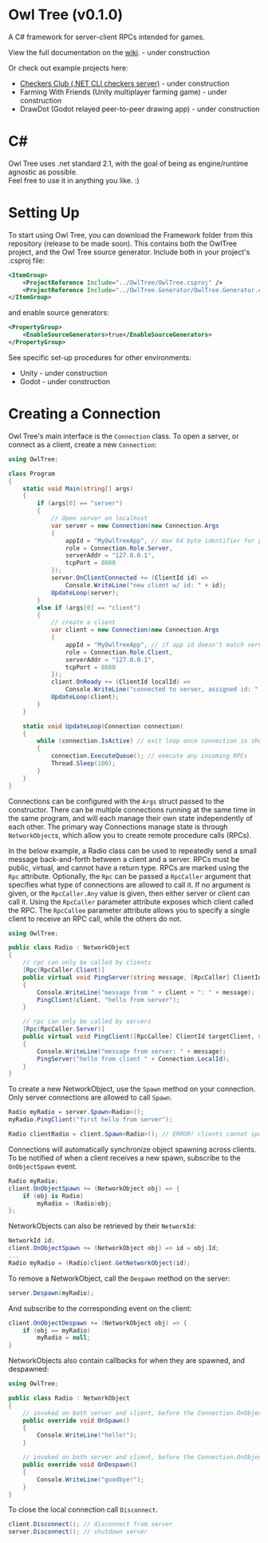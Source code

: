 # Owl Tree (v0.1.0)
A C# framework for server-client RPCs intended for games.

View the full documentation on the [wiki](https://github.com/CaptainToTo/owl-tree/wiki). - under construction

Or check out example projects here:
- [Checkers Club (.NET CLI checkers server)](https://github.com/CaptainToTo/checkers-club) - under construction
- Farming With Friends (Unity multiplayer farming game) - under construction
- DrawDot (Godot relayed peer-to-peer drawing app) - under construction

# C# 

Owl Tree uses .net standard 2.1, with the goal of being as engine/runtime agnostic as possible.\
Feel free to use it in anything you like. :)

# Setting Up

To start using Owl Tree, you can download the Framework folder from this repository (release to be made soon). This contains both the OwlTree project, and the Owl Tree source generator. Include both in your project's .csproj file:

```xml
<ItemGroup>
    <ProjectReference Include="../OwlTree/OwlTree.csproj" />
    <ProjectReference Include="../OwlTree.Generator/OwlTree.Generator.csproj" OutputItemType="analyzer" ReferenceOutputAssembly="false" />
</ItemGroup>
```

and enable source generators:

```xml
<PropertyGroup>
    <EnableSourceGenerators>true</EnableSourceGenerators>
</PropertyGroup>
```

See specific set-up procedures for other environments:
- Unity - under construction
- Godot - under construction

# Creating a Connection

Owl Tree's main interface is the `Connection` class. To open a server, or connect as a client, create a new `Connection`:

```cs
using OwlTree;

class Program
{
    static void Main(string[] args)
    {
        if (args[0] == "server")
        {
            // Open server on localhost
            var server = new Connection(new Connection.Args
            {
                appId = "MyOwlTreeApp", // max 64 byte identifier for your app
                role = Connection.Role.Server,
                serverAddr = "127.0.0.1",
                tcpPort = 8080
            });
            server.OnClientConnected += (ClientId id) => 
                Console.WriteLine("new client w/ id: " + id);
            UpdateLoop(server);
        }
        else if (args[0] == "client")
        {
            // create a client
            var client = new Connection(new Connection.Args
            {
                appId = "MyOwlTreeApp", // if app id doesn't match server's id, connection will be rejected
                role = Connection.Role.Client,
                serverAddr = "127.0.0.1",
                tcpPort = 8080
            });
            client.OnReady += (ClientId localId) => 
                Console.WriteLine("connected to server, assigned id: " + localId);
            UpdateLoop(client);
        }
    }

    static void UpdateLoop(Connection connection)
    {
        while (connection.IsActive) // exit loop once connection is shut down
        {
            connection.ExecuteQueue(); // execute any incoming RPCs
            Thread.Sleep(100);
        }
    }
}
```

Connections can be configured with the `Args` struct passed to the constructor. There can be multiple connections running at the same time in the same program, and will each manage their own state independently of each other. The primary way Connections manage state is through `NetworkObject`s, which allow you to create remote procedure calls (RPCs).

In the below example, a Radio class can be used to repeatedly send a small message back-and-forth between a client and a server. RPCs must be public, virtual, and cannot have a return type. RPCs are marked using the `Rpc` attribute. Optionally, the `Rpc` can be passed a `RpcCaller` argument that specifies what type of connections are allowed to call it. If no argument is given, or the `RpcCaller.Any` value is given, then either server or client can call it. Using the `RpcCaller` parameter attribute exposes which client called the RPC. The `RpcCallee` parameter attribute allows you to specify a single client to receive an RPC call, while the others do not.

```cs
using OwlTree;

public class Radio : NetworkObject
{
    // rpc can only be called by clients
    [Rpc(RpcCaller.Client)]
    public virtual void PingServer(string message, [RpcCaller] ClientId client = default)
    {
        Console.WriteLine("message from " + client + ": " + message);
        PingClient(client, "hello from server");
    }

    // rpc can only be called by servers
    [Rpc(RpcCaller.Server)]
    public virtual void PingClient([RpcCallee] ClientId targetClient, string message)
    {
        Console.WriteLine("message from server: " + message);
        PingServer("hello from client " + Connection.LocalId);
    }
}
```

To create a new NetworkObject, use the `Spawn` method on your connection. Only server connections are allowed to call `Spawn`.

```cs
Radio myRadio = server.Spawn<Radio>();
myRadio.PingClient("first hello from server");

Radio clientRadio = client.Spawn<Radio>(); // ERROR! clients cannot spawn
```

Connections will automatically synchronize object spawning across clients. To be notified of when a client receives a new spawn, subscribe to the `OnObjectSpawn` event.

```cs
Radio myRadio;
client.OnObjectSpawn += (NetworkObject obj) => {
    if (obj is Radio)
        myRadio = (Radio)obj;
};
```

NetworkObjects can also be retrieved by their `NetworkId`:

```cs
NetworkId id;
client.OnObjectSpawn += (NetworkObject obj) => id = obj.Id;
...
Radio myRadio = (Radio)client.GetNetworkObject(id);
```

To remove a NetworkObject, call the `Despawn` method on the server:

```cs
server.Despawn(myRadio);
```

And subscribe to the corresponding event on the client:

```cs
client.OnObjectDespawn += (NetworkObject obj) => {
    if (obj == myRadio)
        myRadio = null;
}
```

NetworkObjects also contain callbacks for when they are spawned, and despawned:

```cs
using OwlTree;

public class Radio : NetworkObject
{
    // invoked on both server and client, before the Connection.OnObjectSpawn event is invoked
    public override void OnSpawn()
    {
        Console.WriteLine("hello!");
    }

    // invoked on both server and client, before the Connection.OnObjectDespawn event is invoked
    public override void OnDespawn()
    {
        Console.WriteLine("goodbye!");
    }
}
```

To close the local connection call `Disconnect`.

```cs
client.Disconnect(); // disconnect from server
server.Disconnect(); // shutdown server
```
